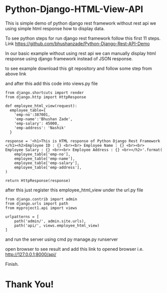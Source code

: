 # Python-Django-HTML-View-API
This is simple demo of python django rest framework without rest api we using simple html response how to display data.

To see python steps for run django rest framework follow this first 11 steps.
Link https://github.com/bhushanzade/Python-Django-Rest-API-Demo

In our basic example without using rest api we can manually display html response using django framework instead of JSON response.

to see example download this git repository and follow some step from above link

and after this add this code into views.py file


    from django.shortcuts import render
    from django.http import HttpResponse

    def employee_html_view(request):
      employee_table={
        'emp-no':387001,
        'emp-name':'Bhushan Zade',
        'emp-salary': 45000,
        'emp-address': 'Nashik'
      }

    response = '<h1>This is HTML response of Python Django Rest Framework </h1><h2>Employee ID : {} <br><br> Employee Name : {} <br><br> Employee Salary : {} <br><br> Employee Address : {} <br></h2>'.format(
        employee_table['emp-no'],
        employee_table['emp-name'],
        employee_table['emp-salary'],
        employee_table['emp-address'],
    )

    return HttpResponse(response)


after this just register this employee_html_view under the url.py file

    from django.contrib import admin
    from django.urls import path
    from myproject1.api import views

    urlpatterns = [
        path('admin/', admin.site.urls),
        path('api/', views.employee_html_view)
    ]

and run the server using cmd py manage.py runserver

open browser to see result and add this link to opened browser i.e. http://127.0.0.1:8000/api/

Finish.

# Thank You!
